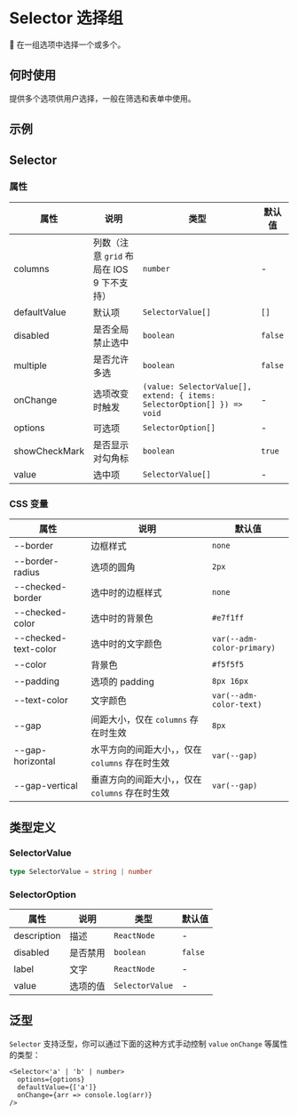 # Selector 选择组

 在一组选项中选择一个或多个。

## 何时使用

提供多个选项供用户选择，一般在筛选和表单中使用。

## 示例

<code src="./demos/demo1.tsx"></code>

<code src="./demos/demo2.tsx"></code>

## Selector

### 属性

| 属性 | 说明 | 类型 | 默认值 |
| --- | --- | --- | --- |
| columns | 列数（注意 `grid` 布局在 IOS 9 下不支持） | `number` | - |
| defaultValue | 默认项 | `SelectorValue[]` | `[]` |
| disabled | 是否全局禁止选中 | `boolean` | `false` |
| multiple | 是否允许多选 | `boolean` | `false` |
| onChange | 选项改变时触发 | `(value: SelectorValue[], extend: { items: SelectorOption[] }) => void` | - |
| options | 可选项 | `SelectorOption[]` | - |
| showCheckMark | 是否显示对勾角标 | `boolean` | `true` |
| value | 选中项 | `SelectorValue[]` | - |

### CSS 变量

| 属性 | 说明 | 默认值 |
| --- | --- | --- |
| --border | 边框样式 | `none` |
| --border-radius | 选项的圆角 | `2px` |
| --checked-border | 选中时的边框样式 | `none` |
| --checked-color | 选中时的背景色 | `#e7f1ff` |
| --checked-text-color | 选中时的文字颜色 | `var(--adm-color-primary)` |
| --color | 背景色 | `#f5f5f5` |
| --padding | 选项的 padding | `8px 16px` |
| --text-color | 文字颜色 | `var(--adm-color-text)` |
| --gap | 间距大小，仅在 `columns` 存在时生效 | `8px` |
| --gap-horizontal | 水平方向的间距大小，，仅在 `columns` 存在时生效 | `var(--gap)` |
| --gap-vertical | 垂直方向的间距大小，，仅在 `columns` 存在时生效 | `var(--gap)` |

## 类型定义

### SelectorValue

```ts | pure
type SelectorValue = string | number
```

### SelectorOption

| 属性        | 说明     | 类型            | 默认值  |
| ----------- | -------- | --------------- | ------- |
| description | 描述     | `ReactNode`     | -       |
| disabled    | 是否禁用 | `boolean`       | `false` |
| label       | 文字     | `ReactNode`     | -       |
| value       | 选项的值 | `SelectorValue` | -       |

## 泛型

`Selector` 支持泛型，你可以通过下面的这种方式手动控制 `value` `onChange` 等属性的类型：

```tsx
<Selector<'a' | 'b' | number>
  options={options}
  defaultValue={['a']}
  onChange={arr => console.log(arr)}
/>
```
